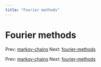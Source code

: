 ```yaml
---
title: "Fourier methods"
---
```


# Fourier methods

Prev: [markov-chains](markov-chains.md)
Next: [fourier-methods](fourier-methods.md)

Prev: [markov-chains](markov-chains.md)
Next: [fourier-methods](fourier-methods.md)
